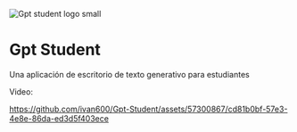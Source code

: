 ![Gpt student logo small](https://github.com/ivan600/Gpt-Student/assets/57300867/8d517917-c187-4122-baa5-4608169ee823)

# Gpt Student 
 Una aplicación de escritorio de texto generativo para estudiantes

 Video:




https://github.com/ivan600/Gpt-Student/assets/57300867/cd81b0bf-57e3-4e8e-86da-ed3d5f403ece









